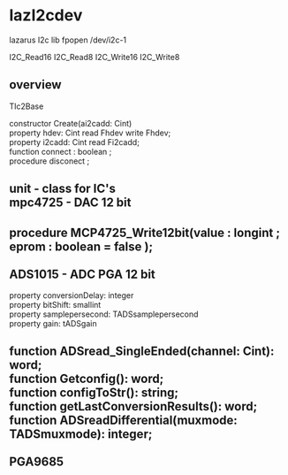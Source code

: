 # lazI2cdev
lazarus I2c lib   fpopen  /dev/i2c-1 

 I2C_Read16 
 I2C_Read8
 I2C_Write16 
 I2C_Write8

overview 
------------------------------------
TIc2Base 

constructor Create(ai2cadd: Cint) <BR>
property hdev: Cint read Fhdev write Fhdev;<BR>
property i2cadd: Cint read Fi2cadd;<BR>
function    connect : boolean ;<BR>
procedure   disconect ;<BR>

unit - class for IC's
<BR>
mpc4725 - DAC 12 bit<BR>
----
procedure MCP4725_Write12bit(value : longint  ; eprom : boolean = false );<BR>
<BR>
ADS1015 - ADC PGA  12 bit <BR>
----- 
property conversionDelay: integer  <BR>
property bitShift: smallint <BR> 
property samplepersecond: TADSsamplepersecond<BR>
property gain: tADSgain<BR>     

function ADSread_SingleEnded(channel: Cint): word;<BR>
function Getconfig(): word;<BR>
function configToStr(): string;<BR>
function getLastConversionResults(): word;<BR>
function  ADSreadDifferential(muxmode: TADSmuxmode): integer;<BR>
<BR>
PGA9685 
----
 
 

